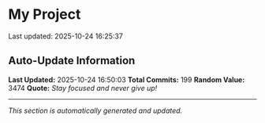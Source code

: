 # My Project


Last updated: 2025-10-24 16:25:37







































































































































































































## Auto-Update Information

**Last Updated:** 2025-10-24 16:50:03
**Total Commits:** 199
**Random Value:** 3474
**Quote:** _Stay focused and never give up!_

---
_This section is automatically generated and updated._